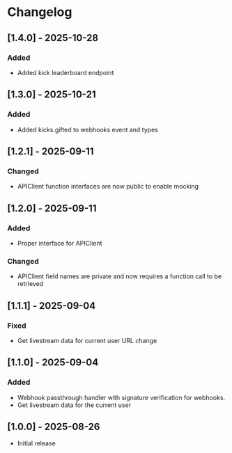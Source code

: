 # Changelog

## \[1.4.0] - 2025-10-28

### Added

* Added kick leaderboard endpoint

## \[1.3.0] - 2025-10-21

### Added

* Added kicks.gifted to webhooks event and types

## \[1.2.1] - 2025-09-11

### Changed

* APIClient function interfaces are now public to enable mocking

## \[1.2.0] - 2025-09-11

### Added

* Proper interface for APIClient

### Changed

* APIClient field names are private and now requires a function call to be retrieved

## \[1.1.1] - 2025-09-04

### Fixed

* Get livestream data for current user URL change

## \[1.1.0] - 2025-09-04

### Added

* Webhook passthrough handler with signature verification for webhooks.
* Get livestream data for the current user

## \[1.0.0] - 2025-08-26

* Initial release
